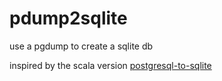 # pdump2sqlite

use a pgdump to create a sqlite db

inspired by the scala version [postgresql-to-sqlite](https://github.com/caiiiycuk/postgresql-to-sqlite)
